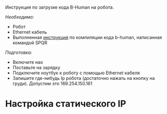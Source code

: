 Инструкция по загрузке кода B-Human на робота.

*Необходимо:*

* Робот
* Ethernet кабель
* Выполненная [инструкция](https://github.com/SPQRTeam/SPQR-Starkit/wiki) по компиляции кода b-human, написанная командой SPQR 

*Подготовка:*
* Включите нао
* Поставьте на зарядку
* Подключите ноутбук к роботу с помощью Ethernet кабеля
* Запишите где-нибудь Ip робота (достаточно нажать на кнопку на груди). Допустим это 169.254.150.161

# Настройка статического IP
